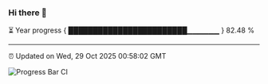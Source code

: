 ### Hi there 👋

⏳ Year progress { ████████████████████████▁▁▁▁▁▁ } 82.48 %

---

⏰ Updated on Wed, 29 Oct 2025 00:58:02 GMT

![Progress Bar CI](https://github.com/Shyam-Makwana/GitHub-Actions-Demo/workflows/Progress%20Bar%20CI/badge.svg)
